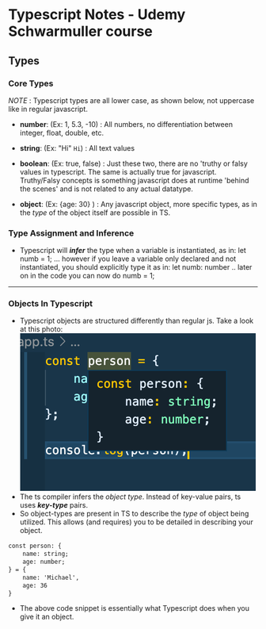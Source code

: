 # Typescript Notes - Udemy Schwarmuller course

## Types

### Core Types

_NOTE_ : Typescript types are all lower case, as shown below, not uppercase like in regular javascript.

- **number**: (Ex: 1, 5.3, -10) : All numbers, no differentiation between integer, float, double, etc.

- **string**: (Ex: "Hi" `Hi`) : All text values

- **boolean**: (Ex: true, false) : Just these two, there are no 'truthy or falsy values in typescript. The same is actually true for javascript. Truthy/Falsy concepts is something javascript does at runtime 'behind the scenes' and is not related to any actual datatype.

- **object**: (Ex: {age: 30} ) : Any javascript object, more specific types, as in the _type_ of the object itself are possible in TS.

### Type Assignment and Inference

- Typescript will **_infer_** the type when a variable is instantiated, as in: let numb = 1; ... however if you leave a variable only declared and not instantiated, you should explicitly type it as in: let numb: number .. later on in the code you can now do numb = 1;

<hr/>

### Objects In Typescript

- Typescript objects are structured differently than regular js. Take a look at this photo: ![TS_Object](./ts_object.png)
- The ts compiler infers the _object type_. Instead of key-value pairs, ts uses **_key-type_** pairs.
- So object-types are present in TS to describe the _type_ of object being utilized. This allows (and requires) you to be detailed in describing your object.

```
const person: {
    name: string;
    age: number;
} = {
    name: 'Michael',
    age: 36
}
```

- The above code snippet is essentially what Typescript does when you give it an object.

